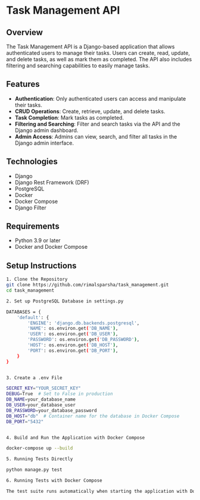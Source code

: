 # Task Management API

## Overview
The Task Management API is a Django-based application that allows authenticated users to manage their tasks. Users can create, read, update, and delete tasks, as well as mark them as completed. The API also includes filtering and searching capabilities to easily manage tasks.

## Features
- **Authentication**: Only authenticated users can access and manipulate their tasks.
- **CRUD Operations**: Create, retrieve, update, and delete tasks.
- **Task Completion**: Mark tasks as completed.
- **Filtering and Searching**: Filter and search tasks via the API and the Django admin dashboard.
- **Admin Access**: Admins can view, search, and filter all tasks in the Django admin interface.

## Technologies
- Django
- Django Rest Framework (DRF)
- PostgreSQL
- Docker
- Docker Compose
- Django Filter

## Requirements
- Python 3.9 or later
- Docker and Docker Compose

## Setup Instructions

```bash
1. Clone the Repository
git clone https://github.com/rimalsparsha/task_management.git
cd task_management

2. Set up PostgreSQL Database in settings.py

DATABASES = {
    'default': {
        'ENGINE': 'django.db.backends.postgresql',
        'NAME': os.environ.get('DB_NAME'),
        'USER': os.environ.get('DB_USER'),
        'PASSWORD': os.environ.get('DB_PASSWORD'),
        'HOST': os.environ.get('DB_HOST'),
        'PORT': os.environ.get('DB_PORT'),
    }
}


3. Create a .env File

SECRET_KEY="YOUR_SECRET_KEY"
DEBUG=True  # Set to False in production
DB_NAME=your_database_name
DB_USER=your_database_user
DB_PASSWORD=your_database_password
DB_HOST="db"  # Container name for the database in Docker Compose
DB_PORT="5432"


4. Build and Run the Application with Docker Compose

docker-compose up --build

5. Running Tests Directly

python manage.py test

6. Running Tests with Docker Compose 

The test suite runs automatically when starting the application with Docker Compose.